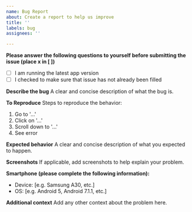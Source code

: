```yaml
---
name: Bug Report
about: Create a report to help us improve
title: ''
labels: bug
assignees: ''

---
```


**Please answer the following questions to yourself before submitting the issue (place x in [ ])**

- [ ] I am running the latest app version
- [ ] I checked to make sure that issue has not already been filled

**Describe the bug**
A clear and concise description of what the bug is.

**To Reproduce**
Steps to reproduce the behavior:
1. Go to '...'
2. Click on '...'
3. Scroll down to '...'
4. See error

**Expected behavior**
A clear and concise description of what you expected to happen.

**Screenshots**
If applicable, add screenshots to help explain your problem.

**Smartphone (please complete the following information):**
 - Device: [e.g. Samsung A30, etc.]
 - OS: [e.g. Android 5, Android 7.1.1, etc.]

**Additional context**
Add any other context about the problem here.

